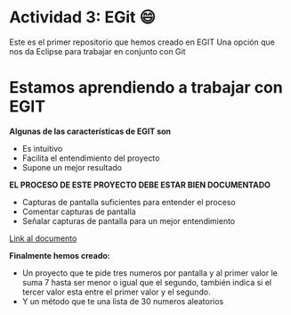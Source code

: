 # Actividad 3: EGit 😄
Este es el primer repositorio que hemos creado en EGIT
Una opción que nos da Eclipse para trabajar en conjunto con Git

# Estamos aprendiendo a trabajar con EGIT
**Algunas de las características de EGIT son**
+ Es intuitivo
+ Facilita el entendimiento del proyecto
+ Supone un mejor resultado


**EL PROCESO DE ESTE PROYECTO DEBE ESTAR BIEN DOCUMENTADO**
+ Capturas de pantalla suficientes para entender el proceso
+ Comentar capturas de pantalla
+ Señalar capturas de pantalla para un mejor entendimiento

<a href="https://docs.google.com/document/d/1Akrf-Vl3kegBVOMqrNECYdraFWebdiGs4zAnRa-t-kE/edit?usp=sharing"> Link al documento</a>

**Finalmente hemos creado:**
+ Un proyecto que te pide tres numeros por pantalla y al primer valor le suma 7
hasta ser menor o igual que el segundo, también indica si el tercer valor esta entre
el primer valor y el segundo.
+ Y un método que te una lista de 30 numeros aleatorios
